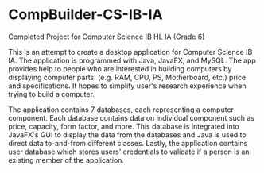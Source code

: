 # CompBuilder-CS-IB-IA
Completed Project for Computer Science IB HL IA (Grade 6)

This is an attempt to create a desktop application for Computer Science IB IA. The application is programmed with Java, JavaFX, and MySQL. The app provides help to people who are interested in building computers by displaying computer parts' (e.g. RAM, CPU, PS, Motherboard, etc.) price and specifications. It hopes to simplify user's research experience when trying to build a computer. 

The application contains 7 databases, each representing a computer component. Each database contains data on individual component such as price, capacity, form factor, and more. This database is integrated into JavaFX's GUI to display the data from the databases and Java is used to direct data to-and-from different classes. Lastly, the application contains user database which stores users' credentials to validate if a person is an existing member of the application.
